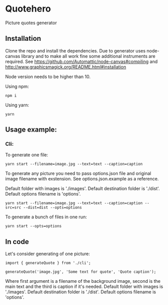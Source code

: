 # Quotehero

Picture quotes generator

## Installation
Clone the repo and install the dependencies. Due to generator uses node-canvas library and to make all work fine some additional instruments are required. See https://github.com/Automattic/node-canvas#compiling and http://www.graphicsmagick.org/README.html#installation

Node version needs to be higher than 10. 

Using npm:

```
npm i
```

Using yarn:

```
yarn
```

## Usage example:

### Cli:

To generate one file:

```
yarn start --filename=image.jpg --text=text --caption=caption
```
To generate any picture you need to pass options.json file and original image filename with exstension. See options.json.example as a reference.

Default folder with images is './images'. Default destination folder is './dist'. Default options filename is 'options'.
```
yarn start --filename=image.jpg --text=text --caption=caption --src=src --dist=dist --opts=options
```

To generate a bunch of files in one run:

```
yarn start --opts=options
```

## In code

Let's consider generating of one picture:

```
import { generateQuote } from './cli';

generateQuote('image.jpg', 'Some text for quote', 'Quote caption');
```
Where first argument is a filename of the background image, second is the main text and the third is caption if it's needed.
Default folder with images is './images'. Default destination folder is './dist'. Default options filename is 'options'.
